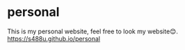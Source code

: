 # personal
This is my personal website, feel free to look my website😊.
https://s488u.github.io/personal
